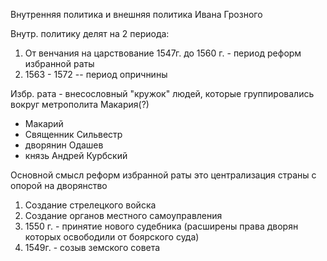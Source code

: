 Внутренняя политика и внешняя политика Ивана Грозного

Внутр. политику делят на 2 периода:
1. От венчания на царствование 1547г. до  1560 г. - период реформ избранной раты 
2. 1563 - 1572 -- период опричнины 

Избр. рата - внесословный "кружок" людей, которые группировались вокруг метрополита Макария(?)
- Макарий
- Священник Сильвестр 
- дворянин Одашев
- князь Андрей Курбский

Основной смысл реформ избранной раты это централизация страны с опорой на дворянство 
1. Создание стрелецкого войска
2. Создание органов местного самоуправления 
3. 1550 г. - принятие нового судебника (расширены права дворян которых освободили от боярского суда)
4. 1549г. - созыв земского совета